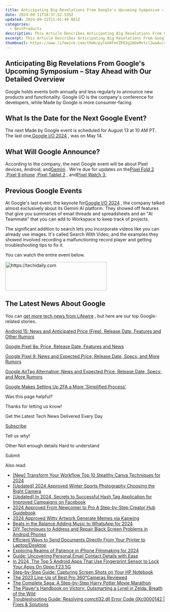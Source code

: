 ```yaml
---
title: Anticipating Big Revelations From Google's Upcoming Symposium – Stay Ahead with Our Detailed Overview!
date: 2024-09-11T18:37:52.535Z
updated: 2024-09-15T21:01:49.081Z
categories:
  - BestProducts
description: This Article Describes Anticipating Big Revelations From Google's Upcoming Symposium – Stay Ahead with Our Detailed Overview!
excerpt: This Article Describes Anticipating Big Revelations From Google's Upcoming Symposium – Stay Ahead with Our Detailed Overview!
thumbnail: https://www.lifewire.com/thmb/pylUd4FeVZP63g10GeMvlcl2waA=/400x300/filters:no_upscale():max_bytes(150000):strip_icc():format(webp)/gettyimages-612441534-2000-915697f3325a4f2f9c1f2822c925a493.jpg
---
```


## Anticipating Big Revelations From Google's Upcoming Symposium – Stay Ahead with Our Detailed Overview
 Google holds events both annually and less regularly to announce new products and functionality. Google I/O is the company's conference for developers, while Made by Google is more consumer-facing.

## What Is the Date for the Next Google Event?

 The next Made by Google event is scheduled for August 13 at 10 AM PT. The last one,[Google I/O 2024](https://www.lifewire.com/google-io-5097160) , was on May 14.

## What Will Google Announce?

 According to the company, the next Google event will be about Pixel devices, Android, and[Gemini](https://www.lifewire.com/what-is-google-bard-7151624) . We're due for updates on the[Pixel Fold 2](https://www.lifewire.com/google-pixel-fold-2-8625299) ,[Pixel 9 phone](https://www.lifewire.com/google-pixel-9-8630767) ,[Pixel Tablet 2](https://www.lifewire.com/google-pixel-tablet-2-8600572) , and[Pixel Watch 3.](https://www.lifewire.com/google-pixel-watch-3-8431024)

## Previous Google Events

 At Google's last event, the keynote for[Google I/O 2024](https://www.lifewire.com/google-io-5097160) , the company talked almost exclusively about its Gemini AI platform. They showed off features that give you summaries of email threads and spreadsheets and an "AI Teammate" that you can add to Workspace to keep track of projects.

 The significant addition to search lets you incorporate videos like you can already use images. It's called Search With Video, and the examples they showed involved recording a malfunctioning record player and getting troubleshooting tips to fix it.

 You can watch the entire event below.

<!-- affiliate ads begin -->
<a href="https://bluettius.sjv.io/c/5597632/2139121/17108" target="_top" id="2139121">
  <img src="//a.impactradius-go.com/display-ad/17108-2139121" border="0" alt="https://techidaily.com" width="320" height="90"/>
</a>
<img height="0" width="0" src="https://bluettius.sjv.io/i/5597632/2139121/17108" style="position:absolute;visibility:hidden;" border="0" />
<!-- affiliate ads end -->

## The Latest News About Google

 You can [get more tech news from Lifewire](https://www.lifewire.com/news-4795879) , but here are our top Google-related stories.

[Android 15: News and Anticipated Price (Free), Release Date, Features and Other Rumors](https://www.lifewire.com/android-15-7547471)

[Google Pixel 8a: Price, Release Date, Features and News](https://www.lifewire.com/google-pixel-8a-8613233)

[Google Pixel 9: News and Expected Price, Release Date, Specs; and More Rumors](https://www.lifewire.com/google-pixel-9-8630767)

[Google AirTag Alternative: News and Expected Price, Release Date, Specs; and More Rumors](https://www.lifewire.com/google-airtag-news-and-rumors-7371492)

[Google Makes Setting Up 2FA a More 'Simplified Process'](https://www.lifewire.com/google-simplified-setting-up-2fa-8644128)

Was this page helpful?

Thanks for letting us know!

 Get the Latest Tech News Delivered Every Day

[Subscribe](https://www.lifewire.com/#)

Tell us why!

 Other  Not enough details  Hard to understand

 Submit

<ins class="adsbygoogle"
     style="display:block"
     data-ad-format="autorelaxed"
     data-ad-client="ca-pub-7571918770474297"
     data-ad-slot="1223367746"></ins>

<ins class="adsbygoogle"
     style="display:block"
     data-ad-client="ca-pub-7571918770474297"
     data-ad-slot="8358498916"
     data-ad-format="auto"
     data-full-width-responsive="true"></ins>

<span class="atpl-alsoreadstyle">Also read:</span>
<div><ul>
<li><a href="https://article-files.techidaily.com/new-transform-your-workflow-top-10-stealthy-canva-techniques-for-2024/"><u>[New] Transform Your Workflow Top 10 Stealthy Canva Techniques for 2024</u></a></li>
<li><a href="https://fox-links.techidaily.com/updated-2024-approved-winter-sports-photography-choosing-the-right-camera/"><u>[Updated] 2024 Approved Winter Sports Photography Choosing the Right Camera</u></a></li>
<li><a href="https://facebook-videos.techidaily.com/updated-in-2024-secrets-to-successful-hash-tag-application-for-improved-campaigns-on-facebook/"><u>[Updated] In 2024, Secrets to Successful Hash Tag Application for Improved Campaigns on Facebook</u></a></li>
<li><a href="https://youtube-stream.techidaily.com/2024-approved-from-newcomer-to-pro-a-step-by-step-creator-hub-guidebook/"><u>2024 Approved From Newcomer to Pro A Step-by-Step Creator Hub Guidebook</u></a></li>
<li><a href="https://fox-direct.techidaily.com/2024-approved-witty-artwork-generate-memes-via-kapwing/"><u>2024 Approved Witty Artwork Generate Memes via Kapwing</u></a></li>
<li><a href="https://extra-tips.techidaily.com/beats-in-the-balance-adding-music-to-whatsapp-for-2024/"><u>Beats in the Balance Adding Music to WhatsApp for 2024</u></a></li>
<li><a href="https://technical-tips.techidaily.com/diy-techniques-to-address-and-repair-black-screen-problems-in-android-phones/"><u>DIY Techniques to Address and Repair Black Screen Problems in Android Phones</u></a></li>
<li><a href="https://technical-tips.techidaily.com/efficient-ways-to-send-documents-directly-from-your-printer-to-laptopdesktop/"><u>Efficient Ways to Send Documents Directly From Your Printer to Laptop/Desktop</u></a></li>
<li><a href="https://digital-screen-recording.techidaily.com/exploring-realms-of-patience-in-iphone-filmmaking-for-2024/"><u>Exploring Realms of Patience in iPhone Filmmaking for 2024</u></a></li>
<li><a href="https://technical-tips.techidaily.com/guide-uncovering-personal-email-contact-details-with-ease/"><u>Guide: Uncovering Personal Email Contact Details with Ease</u></a></li>
<li><a href="https://easy-unlock-android.techidaily.com/in-2024-the-top-5-android-apps-that-use-fingerprint-sensor-to-lock-your-apps-on-oppo-f23-5g-by-drfone-android/"><u>In 2024, The Top 5 Android Apps That Use Fingerprint Sensor to Lock Your Apps On Oppo F23 5G</u></a></li>
<li><a href="https://technical-tips.techidaily.com/step-by-step-guide-capturing-screen-shots-on-your-hp-notebook/"><u>Step-by-Step Guide: Capturing Screen Shots on Your HP Notebook</u></a></li>
<li><a href="https://extra-lessons.techidaily.com/the-2023-line-up-of-best-pro-360cameras-reviewed/"><u>The 2023 Line-Up of Best Pro 360°Cameras Reviewed</u></a></li>
<li><a href="https://technical-tips.techidaily.com/the-complete-saga-a-step-by-step-harry-potter-movie-marathon/"><u>The Complete Saga: A Step-by-Step Harry Potter Movie Marathon</u></a></li>
<li><a href="https://technical-tips.techidaily.com/the-players-handbook-on-victory-outsmarting-a-lynel-in-zelda-breath-of-the-wild/"><u>The Player's Handbook on Victory: Outsmarting a Lynel in Zelda: Breath of the Wild</u></a></li>
<li><a href="https://technical-tips.techidaily.com/troubleshooting-guide-resolving-comctl32dll-error-code-0xc0000142-fixes-and-solutions/"><u>Troubleshooting Guide: Resolving comctl32.dll Error Code 0Xc0000142 | Fixes & Solutions</u></a></li>
</ul></div>

